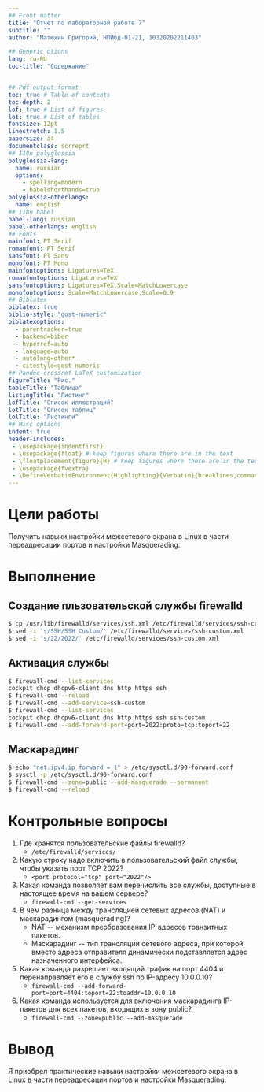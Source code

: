 ```yaml
---
## Front matter
title: "Отчет по лабораторной работе 7"
subtitle: ""
author: "Матюхин Григорий, НПИбд-01-21, 10320202211403"

## Generic otions
lang: ru-RU
toc-title: "Содержание"


## Pdf output format
toc: true # Table of contents
toc-depth: 2
lof: true # List of figures
lot: true # List of tables
fontsize: 12pt
linestretch: 1.5
papersize: a4
documentclass: scrreprt
## I18n polyglossia
polyglossia-lang:
  name: russian
  options:
	- spelling=modern
	- babelshorthands=true
polyglossia-otherlangs:
  name: english
## I18n babel
babel-lang: russian
babel-otherlangs: english
## Fonts
mainfont: PT Serif
romanfont: PT Serif
sansfont: PT Sans
monofont: PT Mono
mainfontoptions: Ligatures=TeX
romanfontoptions: Ligatures=TeX
sansfontoptions: Ligatures=TeX,Scale=MatchLowercase
monofontoptions: Scale=MatchLowercase,Scale=0.9
## Biblatex
biblatex: true
biblio-style: "gost-numeric"
biblatexoptions:
  - parentracker=true
  - backend=biber
  - hyperref=auto
  - language=auto
  - autolang=other*
  - citestyle=gost-numeric
## Pandoc-crossref LaTeX customization
figureTitle: "Рис."
tableTitle: "Таблица"
listingTitle: "Листинг"
lofTitle: "Список иллюстраций"
lotTitle: "Список таблиц"
lolTitle: "Листинги"
## Misc options
indent: true
header-includes:
 - \usepackage{indentfirst}
 - \usepackage{float} # keep figures where there are in the text
 - \floatplacement{figure}{H} # keep figures where there are in the text
 - \usepackage{fvextra}
 - \DefineVerbatimEnvironment{Highlighting}{Verbatim}{breaklines,commandchars=\\\{\}}
---
```


# Цели работы
Получить навыки настройки межсетевого экрана в Linux в части переадресации портов и настройки Masquerading.

# Выполнение

## Создание пльзовательской службы firewalld
```bash
$ cp /usr/lib/firewalld/services/ssh.xml /etc/firewalld/services/ssh-custom.xml
$ sed -i 's/SSH/SSH Custom/' /etc/firewalld/services/ssh-custom.xml
$ sed -i 's/22/2022/' /etc/firewalld/services/ssh-custom.xml
```

## Активация службы
```bash
$ firewall-cmd --list-services
cockpit dhcp dhcpv6-client dns http https ssh
$ firewall-cmd --reload
$ firewall-cmd --add-service=ssh-custom
$ firewall-cmd --list-services
cockpit dhcp dhcpv6-client dns http https ssh ssh-custom
$ firewall-cmd --add-forward-port=port=2022:proto=tcp:toport=22
```

## Маскарадинг
```bash
$ echo "net.ipv4.ip_forward = 1" > /etc/sysctl.d/90-forward.conf
$ sysctl -p /etc/sysctl.d/90-forward.conf
$ firewall-cmd --zone=public --add-masquerade --permanent
$ firewall-cmd --reload
```

# Контрольные вопросы
1. Где хранятся пользовательские файлы firewalld?
    - `/etc/firewalld/services/`
2. Какую строку надо включить в пользовательский файл службы, чтобы указать порт TCP 2022?
    - `<port protocol="tcp" port="2022"/>`
3. Какая команда позволяет вам перечислить все службы, доступные в настоящее время на вашем сервере?
    - `firewall-cmd --get-services`
4. В чем разница между трансляцией сетевых адресов (NAT) и маскарадингом (masquerading)?
    - NAT -- механизм преобразования IP-адресов транзитных пакетов.
    - Маскарадинг -- тип трансляции сетевого адреса, при которой вместо адреса отправителя динамически подставляется адрес назначенного интерфейса.
5. Какая команда разрешает входящий трафик на порт 4404 и перенаправляет его в службу ssh по IP-адресу 10.0.0.10?
    - `firewall-cmd --add-forward-port=port=4404:toport=22:toaddr=10.0.0.10`
6. Какая команда используется для включения маcкарадинга IP-пакетов для всех пакетов, входящих в зону public?
    - `firewall-cmd --zone=public --add-masquerade`

# Вывод
Я приобрел практические навыки настройки межсетевого экрана в Linux в части переадресации портов и настройки Masquerading.
